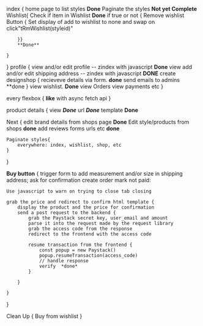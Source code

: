 index {
    home page to list styles **Done**
    Paginate the styles **Not yet Complete**
    Wishlist{
        Check if item in Wishlist **Done**
        if true or not {
            Remove wishlist Button {
                Set display of add to wishlist to none and swap on click"tRmWishlist(styleid)"

        }}
        **Done**

    }
    

}
profile {
    view and/or edit profile -- zindex with javascript **Done**
    view add and/or edit shipping address -- zindex with javascript **DONE**
    create designshop {
        recieveve details via form. **done**
        send emails to admins **done
    }
    view wishlist. **Done**
    view Orders
    view payments etc
}

every flexbox {
    **like** with async fetch api
}

product details {
    view ***Done***
    url ***Done***
    template **Done**

Next {
    edit brand details from shops page **Done**
    Edit style/products from shops **done**
    add reviews forms urls etc **done**
    
    Paginate styles{
        everywhere: index, wishlist, shop, etc
    }
}


**Buy button** {
    trigger
    form to add measurement and/or size in shipping address;
    ask for confirmation
    create order mark not paid:

    Use javascript to warn on trying to close tab closing

    grab the price and redirect to confirm html template {
        display the product and the price for confirmation
        send a post request to the backend {
            grab the Paystack secret key, user_email and amount
            parse it into the request made by the request library
            grab the access code from the response
            redirect to the frontend with the access code

            resume transaction from the frontend {
                const popup = new Paystack()
                popup.resumeTransaction(access_code)
                // handle response
                verify  *done*
            }
            
        }

    }
}

Clean Up {
    Buy from wishlist
}
